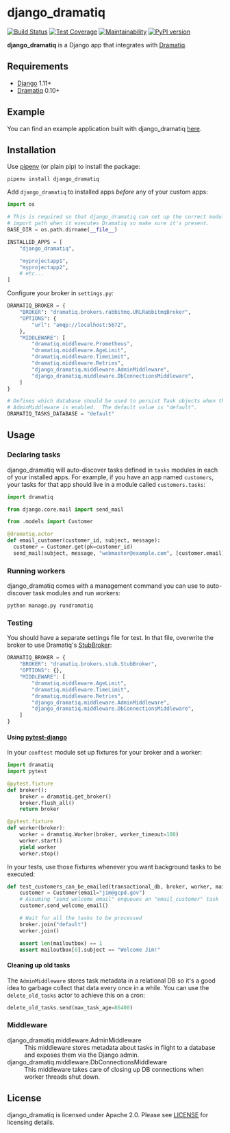 # django_dramatiq

[![Build Status](https://travis-ci.org/Bogdanp/django_dramatiq.svg?branch=master)](https://travis-ci.org/Bogdanp/django_dramatiq)
[![Test Coverage](https://api.codeclimate.com/v1/badges/d20f010978828b7530dd/test_coverage)](https://codeclimate.com/github/Bogdanp/django_dramatiq/test_coverage)
[![Maintainability](https://api.codeclimate.com/v1/badges/d20f010978828b7530dd/maintainability)](https://codeclimate.com/github/Bogdanp/django_dramatiq/maintainability)
[![PyPI version](https://badge.fury.io/py/django-dramatiq.svg)](https://badge.fury.io/py/django-dramatiq)

**django_dramatiq** is a Django app that integrates with [Dramatiq][dramatiq].


## Requirements

* [Django][django] 1.11+
* [Dramatiq][dramatiq] 0.10+


## Example

You can find an example application built with django_dramatiq [here][example].


## Installation

Use [pipenv][pipenv] (or plain pip) to install the package:

    pipenv install django_dramatiq

Add `django_dramatiq` to installed apps *before* any of your custom
apps:

``` python
import os

# This is required so that django_dramatiq can set up the correct module
# import path when it executes Dramatiq so make sure it's present.
BASE_DIR = os.path.dirname(__file__)

INSTALLED_APPS = [
    "django_dramatiq",

    "myprojectapp1",
    "myprojectapp2",
    # etc...
]
```

Configure your broker in `settings.py`:

``` python
DRAMATIQ_BROKER = {
    "BROKER": "dramatiq.brokers.rabbitmq.URLRabbitmqBroker",
    "OPTIONS": {
        "url": "amqp://localhost:5672",
    },
    "MIDDLEWARE": [
        "dramatiq.middleware.Prometheus",
        "dramatiq.middleware.AgeLimit",
        "dramatiq.middleware.TimeLimit",
        "dramatiq.middleware.Retries",
        "django_dramatiq.middleware.AdminMiddleware",
        "django_dramatiq.middleware.DbConnectionsMiddleware",
    ]
}

# Defines which database should be used to persist Task objects when the
# AdminMiddleware is enabled.  The default value is "default".
DRAMATIQ_TASKS_DATABASE = "default"
```


## Usage

### Declaring tasks

django_dramatiq will auto-discover tasks defined in `tasks` modules in
each of your installed apps.  For example, if you have an app named
`customers`, your tasks for that app should live in a module called
`customers.tasks`:

``` python
import dramatiq

from django.core.mail import send_mail

from .models import Customer

@dramatiq.actor
def email_customer(customer_id, subject, message):
  customer = Customer.get(pk=customer_id)
  send_mail(subject, message, "webmaster@example.com", [customer.email])
```

### Running workers

django_dramatiq comes with a management command you can use to
auto-discover task modules and run workers:

    python manage.py rundramatiq

### Testing

You should have a separate settings file for test.  In that file,
overwrite the broker to use Dramatiq's [StubBroker][stubbroker]:

``` python
DRAMATIQ_BROKER = {
    "BROKER": "dramatiq.brokers.stub.StubBroker",
    "OPTIONS": {},
    "MIDDLEWARE": [
        "dramatiq.middleware.AgeLimit",
        "dramatiq.middleware.TimeLimit",
        "dramatiq.middleware.Retries",
        "django_dramatiq.middleware.AdminMiddleware",
        "django_dramatiq.middleware.DbConnectionsMiddleware",
    ]
}
```

#### Using [pytest-django][pytest-django]

In your `conftest` module set up fixtures for your broker and a
worker:

``` python
import dramatiq
import pytest

@pytest.fixture
def broker():
    broker = dramatiq.get_broker()
    broker.flush_all()
    return broker

@pytest.fixture
def worker(broker):
    worker = dramatiq.Worker(broker, worker_timeout=100)
    worker.start()
    yield worker
    worker.stop()
```

In your tests, use those fixtures whenever you want background tasks
to be executed:

``` python
def test_customers_can_be_emailed(transactional_db, broker, worker, mailoutbox):
    customer = Customer(email="jim@gcpd.gov")
    # Assuming "send_welcome_email" enqueues an "email_customer" task
    customer.send_welcome_email()

    # Wait for all the tasks to be processed
    broker.join("default")
    worker.join()

    assert len(mailoutbox) == 1
    assert mailoutbox[0].subject == "Welcome Jim!"
```

#### Cleaning up old tasks

The `AdminMiddleware` stores task metadata in a relational DB so it's
a good idea to garbage collect that data every once in a while.  You
can use the `delete_old_tasks` actor to achieve this on a cron:

``` python
delete_old_tasks.send(max_task_age=86400)
```


### Middleware

<dl>
  <dt>django_dramatiq.middleware.AdminMiddleware</dt>
  <dd>
    This middleware stores metadata about tasks in flight to a
    database and exposes them via the Django admin.
  </dd>

  <dt>django_dramatiq.middleware.DbConnectionsMiddleware</dt>
  <dd>
    This middleware takes care of closing up DB connections when
    worker threads shut down.
  </dd>
</dl>


## License

django_dramatiq is licensed under Apache 2.0.  Please see
[LICENSE][license] for licensing details.

[django]: http://djangoproject.com/
[dramatiq]: https://github.com/Bogdanp/dramatiq
[example]: https://github.com/Bogdanp/django_dramatiq_example
[license]: https://github.com/Bogdanp/django_dramatiq/blob/master/LICENSE
[pipenv]: https://docs.pipenv.org
[pytest-django]: https://pytest-django.readthedocs.io/en/latest/index.html
[stubbroker]: https://dramatiq.io/reference.html#dramatiq.brokers.stub.StubBroker
